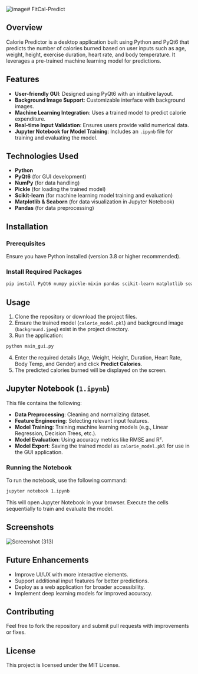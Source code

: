 ![image](https://github.com/user-attachments/assets/fe5e0f96-b607-4f08-a35d-c6a55bec17c0)# FitCal-Predict

## Overview
Calorie Predictor is a desktop application built using Python and PyQt6 that predicts the number of calories burned based on user inputs such as age, weight, height, exercise duration, heart rate, and body temperature. It leverages a pre-trained machine learning model for predictions.

## Features
- **User-friendly GUI**: Designed using PyQt6 with an intuitive layout.
- **Background Image Support**: Customizable interface with background images.
- **Machine Learning Integration**: Uses a trained model to predict calorie expenditure.
- **Real-time Input Validation**: Ensures users provide valid numerical data.
- **Jupyter Notebook for Model Training**: Includes an `.ipynb` file for training and evaluating the model.

## Technologies Used
- **Python**
- **PyQt6** (for GUI development)
- **NumPy** (for data handling)
- **Pickle** (for loading the trained model)
- **Scikit-learn** (for machine learning model training and evaluation)
- **Matplotlib & Seaborn** (for data visualization in Jupyter Notebook)
- **Pandas** (for data preprocessing)

## Installation
### Prerequisites
Ensure you have Python installed (version 3.8 or higher recommended).

### Install Required Packages
```bash
pip install PyQt6 numpy pickle-mixin pandas scikit-learn matplotlib seaborn jupyter
```

## Usage
1. Clone the repository or download the project files.
2. Ensure the trained model (`calorie_model.pkl`) and background image (`background.jpeg`) exist in the project directory.
3. Run the application:
```bash
python main_gui.py
```
4. Enter the required details (Age, Weight, Height, Duration, Heart Rate, Body Temp, and Gender) and click **Predict Calories**.
5. The predicted calories burned will be displayed on the screen.

## Jupyter Notebook (`1.ipynb`)
This file contains the following:
- **Data Preprocessing**: Cleaning and normalizing dataset.
- **Feature Engineering**: Selecting relevant input features.
- **Model Training**: Training machine learning models (e.g., Linear Regression, Decision Trees, etc.).
- **Model Evaluation**: Using accuracy metrics like RMSE and R².
- **Model Export**: Saving the trained model as `calorie_model.pkl` for use in the GUI application.

### Running the Notebook
To run the notebook, use the following command:
```bash
jupyter notebook 1.ipynb
```
This will open Jupyter Notebook in your browser. Execute the cells sequentially to train and evaluate the model.

## Screenshots

![Screenshot (313)](https://github.com/user-attachments/assets/cf35b60b-f748-4a88-bf67-0fe0c6e76575)

## Future Enhancements
- Improve UI/UX with more interactive elements.
- Support additional input features for better predictions.
- Deploy as a web application for broader accessibility.
- Implement deep learning models for improved accuracy.

## Contributing
Feel free to fork the repository and submit pull requests with improvements or fixes.

## License
This project is licensed under the MIT License.
